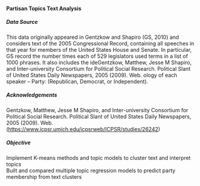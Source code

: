#### Partisan Topics Text Analysis

##### Data Source
This data originally appeared in Gentzkow and Shapiro (GS, 2010) and considers text of the 2005 Congressional Record, containing all speeches in that year for members of the United States House and Senate. In particular, GS record the number times each of 529 legislators used terms in a list of 1000 phrases. It also includes the ideGentzkow, Matthew, Jesse M Shapiro, and Inter-university Consortium for Political Social Research. Political Slant of United States Daily Newspapers, 2005 (2009). Web.
ology of each speaker – Party: (Republican, Democrat, or Independent).
##### Acknowledgements
Gentzkow, Matthew, Jesse M Shapiro, and Inter-university Consortium for Political Social Research. Political Slant of United States Daily Newspapers, 2005 (2009). Web. (https://www.icpsr.umich.edu/icpsrweb/ICPSR/studies/26242)
##### Objective
Implement K-means methods and topic models to cluster text and interpret topics <br>
Built and compared multiple topic regression models to predict party membership from text clusters

